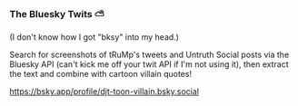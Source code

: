 ### The Bluesky Twits ⛅

(I don't know how I got "bksy" into my head.)

Search for screenshots of tRuMp's tweets and Untruth Social posts via the Bluesky API
(can't kick me off your twit API if I'm not using it), then extract the text and combine
with cartoon villain quotes!

https://bsky.app/profile/djt-toon-villain.bsky.social
